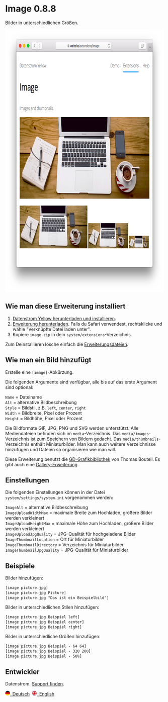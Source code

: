 Image 0.8.8
===========
Bilder in unterschiedlichen Größen.

<p align="center"><img src="image-screenshot.png?raw=true" width="795" height="836" alt="Bildschirmfoto"></p>

## Wie man diese Erweiterung installiert

1. [Datenstrom Yellow herunterladen und installieren](https://github.com/datenstrom/yellow/).
2. [Erweiterung herunterladen](https://github.com/datenstrom/yellow-extensions/raw/master/zip/image.zip). Falls du Safari verwendest, rechtsklicke und wähle "Verknüpfte Datei laden unter".
3. Kopiere `image.zip` in dein `system/extensions`-Verzeichnis.

Zum Deinstallieren lösche einfach die [Erweiterungsdateien](extension.ini).

## Wie man ein Bild hinzufügt

Erstelle eine `[image]`-Abkürzung.

Die folgenden Argumente sind verfügbar, alle bis auf das erste Argument sind optional:
 
`Name` = Dateiname  
`Alt` = alternative Bildbeschreibung  
`Style` = Bildstil, z.B. `left`, `center`, `right`  
`Width` = Bildbreite, Pixel oder Prozent  
`Height` = Bildhöhe, Pixel oder Prozent   

Die Bildformate GIF, JPG, PNG und SVG werden unterstützt. Alle Mediendateien befinden sich im `media`-Verzeichnis. Das `media/images`-Verzeichnis ist zum Speichern von Bildern gedacht. Das `media/thumbnails`-Verzeichnis enthält Miniaturbilder. Man kann auch weitere Verzeichnisse hinzufügen und Dateien so organisieren wie man will.

Diese Erweiterung benutzt die [GD-Grafikbibliothek](https://github.com/libgd/libgd) von Thomas Boutell. Es gibt auch eine [Gallery-Erweiterung](https://github.com/datenstrom/yellow-extensions/tree/master/features/gallery/README-de.md).

## Einstellungen

Die folgenden Einstellungen können in der Datei `system/settings/system.ini` vorgenommen werden:

`ImageAlt` = alternative Bildbeschreibung  
`ImageUploadWidthMax` = maximale Breite zum Hochladen, größere Bilder werden verkleinert  
`ImageUploadHeightMax` = maximale Höhe zum Hochladen, größere Bilder werden verkleinert  
`ImageUploadJpgQuality` = JPG-Qualität für hochgeladene Bilder  
`ImageThumbnailLocation` = Ort für Miniaturbilder  
`ImageThumbnailDirectory` = Verzeichnis für Miniaturbilder  
`ImageThumbnailJpgQuality` = JPG-Qualität für Miniaturbilder  

## Beispiele

Bilder hinzufügen:

    [image picture.jpg]
    [image picture.jpg Picture]
    [image picture.jpg "Das ist ein Beispielbild"]

Bilder in unterschiedlichen Stilen hinzufügen:

    [image picture.jpg Beispiel left]
    [image picture.jpg Beispiel center]
    [image picture.jpg Beispiel right]

Bilder in unterschiedliche Größen hinzufügen:

    [image picture.jpg Beispiel - 64 64]
    [image picture.jpg Beispiel - 320 200]
    [image picture.jpg Beispiel - 50%]

## Entwickler

Datenstrom. [Support finden](https://datenstrom.se/de/yellow/help/).

<p>
<a href="README-de.md"><img src="https://raw.githubusercontent.com/datenstrom/yellow-extensions/master/features/help/language-de.png" width="15" height="15" alt="Deutsch">&nbsp; Deutsch</a>&nbsp;
<a href="README.md"><img src="https://raw.githubusercontent.com/datenstrom/yellow-extensions/master/features/help/language-en.png" width="15" height="15" alt="English">&nbsp; English</a>&nbsp;
</p>
